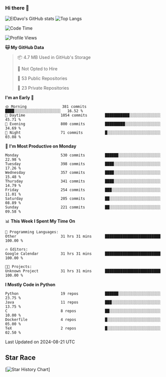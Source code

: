### Hi there 👋
![ElDavo's GitHub stats](https://github-readme-stats.vercel.app/api?username=ElDavoo&show_icons=true&theme=chartreuse-dark)
![Top Langs](https://github-readme-stats.vercel.app/api/top-langs/?username=ElDavoo&theme=chartreuse-dark&layout=compact)

<!--START_SECTION:waka-->
![Code Time](http://img.shields.io/badge/Code%20Time-1%2C762%20hrs%2019%20mins-blue)

![Profile Views](http://img.shields.io/badge/Profile%20Views-8-blue)

**🐱 My GitHub Data** 

> 📦 4.7 MB Used in GitHub's Storage 
 > 
> 🚫 Not Opted to Hire
 > 
> 📜 53 Public Repositories 
 > 
> 🔑 23 Private Repositories 
 > 
**I'm an Early 🐤** 

```text
🌞 Morning                381 commits         ████░░░░░░░░░░░░░░░░░░░░░   16.52 % 
🌆 Daytime                1054 commits        ███████████░░░░░░░░░░░░░░   45.71 % 
🌃 Evening                800 commits         █████████░░░░░░░░░░░░░░░░   34.69 % 
🌙 Night                  71 commits          █░░░░░░░░░░░░░░░░░░░░░░░░   03.08 % 
```
📅 **I'm Most Productive on Monday** 

```text
Monday                   530 commits         ██████░░░░░░░░░░░░░░░░░░░   22.98 % 
Tuesday                  398 commits         ████░░░░░░░░░░░░░░░░░░░░░   17.26 % 
Wednesday                357 commits         ████░░░░░░░░░░░░░░░░░░░░░   15.48 % 
Thursday                 341 commits         ████░░░░░░░░░░░░░░░░░░░░░   14.79 % 
Friday                   254 commits         ███░░░░░░░░░░░░░░░░░░░░░░   11.01 % 
Saturday                 205 commits         ██░░░░░░░░░░░░░░░░░░░░░░░   08.89 % 
Sunday                   221 commits         ██░░░░░░░░░░░░░░░░░░░░░░░   09.58 % 
```


📊 **This Week I Spent My Time On** 

```text
💬 Programming Languages: 
Other                    31 hrs 31 mins      █████████████████████████   100.00 % 

🔥 Editors: 
Google Calendar          31 hrs 31 mins      █████████████████████████   100.00 % 

🐱‍💻 Projects: 
Unknown Project          31 hrs 31 mins      █████████████████████████   100.00 % 
```

**I Mostly Code in Python** 

```text
Python                   19 repos            ██████░░░░░░░░░░░░░░░░░░░   23.75 % 
Java                     11 repos            ███░░░░░░░░░░░░░░░░░░░░░░   13.75 % 
C                        8 repos             ██░░░░░░░░░░░░░░░░░░░░░░░   10.00 % 
Dockerfile               4 repos             █░░░░░░░░░░░░░░░░░░░░░░░░   05.00 % 
TeX                      2 repos             █░░░░░░░░░░░░░░░░░░░░░░░░   02.50 % 
```




 Last Updated on 2024-08-21 UTC
<!--END_SECTION:waka-->

## Star Race

[![Star History Chart](https://api.star-history.com/svg?repos=ElDavoo/WhatsApp-Crypt14-Crypt15-Decrypter,ElDavoo/TuringOS,EliteAndroidApps/WhatsApp-Crypt12-Decrypter,KnugiHK/Whatsapp-Chat-Exporter&type=Date)]
